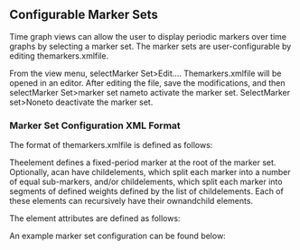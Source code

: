 ## Configurable Marker Sets

Time graph views can allow the user to display periodic markers over time graphs by selecting a marker set. The marker sets are user-configurable by editing themarkers.xmlfile.

From the view menu, selectMarker Set>Edit....  Themarkers.xmlfile will be opened in an editor. After editing the file, save the modifications, and then selectMarker Set>marker set nameto activate the marker set. SelectMarker set>Noneto deactivate the marker set.

### Marker Set Configuration XML Format

The format of themarkers.xmlfile is defined as follows:

The<marker>element defines a fixed-period marker at the root of the marker set. Optionally, a<marker>can have child<submarker>elements, which split each marker into a number of equal sub-markers, and/or child<segments>elements, which split each marker into segments of defined weights defined by the list of child<segment>elements. Each of these elements can recursively have their own<submarker>and<segments>child elements.

The element attributes are defined as follows:

An example marker set configuration can be found below: